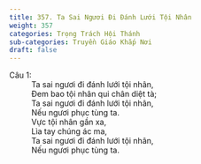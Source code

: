 ```yaml
---
title: 357. Ta Sai Ngươi Đi Đánh Lưới Tội Nhân
weight: 357
categories: Trọng Trách Hội Thánh
sub-categories: Truyền Giáo Khắp Nơi
draft: false
---
```

<dl><dt>Câu 1:</dt><dd data-verse="1">Ta sai ngươi đi đánh lưới tội nhân, <br/>Đem bao tội nhân qui chân diệt tà; <br/>Ta sai ngươi đi đánh lưới tội nhân, <br/>Nếu ngươi phục tùng ta. <br/>Vực tội nhân gần xa, <br/>Lìa tay chúng ác ma, <br/>Ta sai ngươi đi đánh lưới tội nhân, <br/>Nếu ngươi phục tùng ta. </dd></dl>